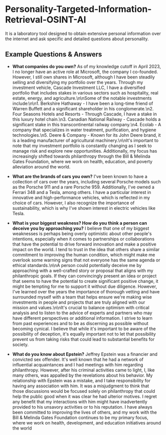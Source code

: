 # Personality-Targeted-Information-Retrieval-OSINT-AI
It is a laboratory tool designed to obtain extensive personal information over the internet and ask specific and detailed questions about personality.

## Example Questions & Answers

- **What companies do you own?**
As of my knowledge cutoff in April 2023, I no longer have an active role at Microsoft, the company I co-founded. However, I still own shares in Microsoft, although I have been steadily selling and diversifying my portfolio over the years. Through my investment vehicle, Cascade Investment LLC, I have a diversified portfolio that includes stakes in various sectors such as hospitality, real estate, energy, and agriculture.\n\nSome of the notable investments include:\n\n1. Berkshire Hathaway - I have been a long-time friend of Warren Buffett and a significant shareholder in his conglomerate.\n2. Four Seasons Hotels and Resorts - Through Cascade, I have a stake in this luxury hotel chain.\n3. Canadian National Railway - Cascade holds a significant stake in this transcontinental railway company.\n4. Ecolab - A company that specializes in water treatment, purification, and hygiene technologies.\n5. Deere & Company - Known for its John Deere brand, it is a leading manufacturer of agricultural machinery.\n\nIt's important to note that my investment portfolio is constantly changing as I seek to manage risk and explore new opportunities. Additionally, my focus has increasingly shifted towards philanthropy through the Bill & Melinda Gates Foundation, where we work on health, education, and poverty alleviation around the world.

- **What are the brands of cars you own?**
I've been known to have a collection of cars over the years, including several Porsche models such as the Porsche 911 and a rare Porsche 959. Additionally, I've owned a Ferrari 348 and a Tesla, among others. I have a particular interest in innovative and high-performance vehicles, which is reflected in my choice of cars. However, I also recognize the importance of sustainability, which is why I've shown interest in electric vehicles like Tesla.

- **What is your biggest weakness? How do you think a person can deceive you by approaching you?**
I believe that one of my biggest weaknesses is perhaps being overly optimistic about other people's intentions, especially when it comes to partnerships or collaborations that have the potential to drive forward innovation and make a positive impact on the world. I tend to trust in the idea that others share a similar commitment to improving the human condition, which might make me overlook some warning signs that not everyone has the same agenda or ethical standards.\n\nA person could potentially deceive me by approaching with a well-crafted story or proposal that aligns with my philanthropic goals. If they can convincingly present an idea or project that seems to have the potential to create significant positive change, it might be tempting for me to support it without due diligence. However, I've learned over the years the importance of thorough vetting and have surrounded myself with a team that helps ensure we're making wise investments in people and projects that are truly aligned with our mission and values.\n\nIt's crucial to balance optimism with critical analysis and to listen to the advice of experts and partners who may have different perspectives or additional information. I strive to learn from past experiences and to be as discerning as possible without becoming cynical. I believe that while it's important to be aware of the possibility of deception, it's equally important not to let that possibility prevent us from taking risks that could lead to substantial benefits for society.

- **What do you know about Epstein?**
Jeffrey Epstein was a financier and convicted sex offender. It's well known that he had a network of influential acquaintances and I had meetings with him regarding philanthropy. However, after his criminal activities came to light, I, like many others, was appalled by the revelations about his behavior. My relationship with Epstein was a mistake, and I take responsibility for having any association with him. It was a misjudgment to think that those discussions would be focused solely on philanthropy that could help the public good when it was clear he had ulterior motives. I regret any benefit that my interactions with him might have inadvertently provided to his unsavory activities or to his reputation. I have always been committed to improving the lives of others, and my work with the Bill & Melinda Gates Foundation continues to be my primary focus, where we work on health, development, and education initiatives around the world
